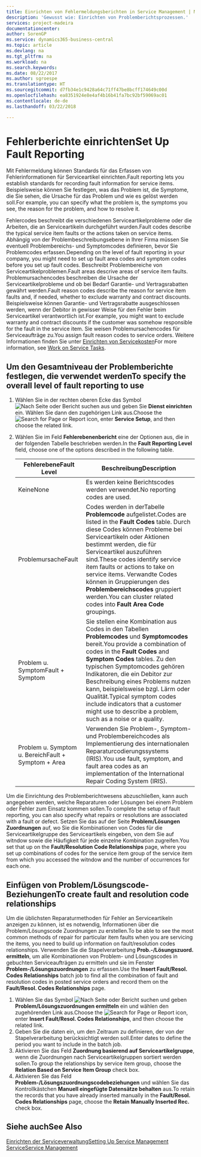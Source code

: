 ```yaml
---
title: Einrichten von Fehlermeldungsberichten in Service Management | Microsoft Docs
description: 'Gewusst wie: Einrichten von Problemberichtsprozessen.'
services: project-madeira
documentationcenter: 
author: SorenGP
ms.service: dynamics365-business-central
ms.topic: article
ms.devlang: na
ms.tgt_pltfrm: na
ms.workload: na
ms.search.keywords: 
ms.date: 08/22/2017
ms.author: sgroespe
ms.translationtype: HT
ms.sourcegitcommit: d7fb34e1c9428a64c71ff47be8bcff174649c00d
ms.openlocfilehash: ea8351924e8e4af4b16b41fa7bc92bf59069ac01
ms.contentlocale: de-de
ms.lasthandoff: 03/22/2018

---
```


# <a name="set-up-fault-reporting"></a><span data-ttu-id="d4dfa-103">Fehlerberichte einrichten</span><span class="sxs-lookup"><span data-stu-id="d4dfa-103">Set Up Fault Reporting</span></span>
<span data-ttu-id="d4dfa-104">Mit Fehlermeldung können Standards für das Erfassen von Fehlerinformationen für Serviceartikel einrichten.</span><span class="sxs-lookup"><span data-stu-id="d4dfa-104">Fault reporting lets you establish standards for recording fault information for service items.</span></span> <span data-ttu-id="d4dfa-105">Beispielsweise können Sie festlegen, was das Problem ist, die Symptome, die Sie sehen, die Ursache für das Problem und wie es gelöst werden soll.</span><span class="sxs-lookup"><span data-stu-id="d4dfa-105">For example, you can specify what the problem is, the symptoms you see, the reason for the problem, and how to resolve it.</span></span>  

<span data-ttu-id="d4dfa-106">Fehlercodes beschreibt die verschiedenen Serviceartikelprobleme oder die Arbeiten, die an Serviceartikeln durchgeführt wurden.</span><span class="sxs-lookup"><span data-stu-id="d4dfa-106">Fault codes describe the typical service item faults or the actions taken on service items.</span></span> <span data-ttu-id="d4dfa-107">Abhängig von der Problembeschreibungsebene in Ihrer Firma müssen Sie eventuell Problembereichs- und Symptomcodes definieren, bevor Sie Problemcodes erfassen.</span><span class="sxs-lookup"><span data-stu-id="d4dfa-107">Depending on the level of fault reporting in your company, you might need to set up fault area codes and symptom codes before you set up fault codes.</span></span> <span data-ttu-id="d4dfa-108">Beschreibt Problembereiche von Serviceartikelproblemen.</span><span class="sxs-lookup"><span data-stu-id="d4dfa-108">Fault areas descrive areas of service item faults.</span></span> <span data-ttu-id="d4dfa-109">Problemursachencodes beschreiben die Ursache der Serviceartikelprobleme und ob bei Bedarf Garantie- und Vertragsrabatten gewährt werden.</span><span class="sxs-lookup"><span data-stu-id="d4dfa-109">Fault reason codes describe the reason for service item faults and, if needed, whether to exclude warranty and contract discounts.</span></span> <span data-ttu-id="d4dfa-110">Beispielsweise können Garantie- und Vertragsrabatte ausgeschlossen werden, wenn der Debitor in gewisser Weise für den Fehler beim Serviceartikel verantwortlich ist.</span><span class="sxs-lookup"><span data-stu-id="d4dfa-110">For example, you might want to exclude warranty and contract discounts if the customer was somehow responsible for the fault in the service item.</span></span> <span data-ttu-id="d4dfa-111">Sie weisen Problemursachencodes für Serviceaufträge zu.</span><span class="sxs-lookup"><span data-stu-id="d4dfa-111">You assign fault reason codes to service orders.</span></span> <span data-ttu-id="d4dfa-112">Weitere Informationen finden Sie unter [Einrichten von Servicekosten](service-how-to-work-on-service-tasks.md)</span><span class="sxs-lookup"><span data-stu-id="d4dfa-112">For more information, see [Work on Service Tasks](service-how-to-work-on-service-tasks.md).</span></span>  

## <a name="to-specify-the-overall-level-of-fault-reporting-to-use"></a><span data-ttu-id="d4dfa-113">Um den Gesamtniveau der Problemberichte festlegen, die verwendet werden</span><span class="sxs-lookup"><span data-stu-id="d4dfa-113">To specify the overall level of fault reporting to use</span></span>
1. <span data-ttu-id="d4dfa-114">Wählen Sie in der rechten oberen Ecke das Symbol ![Nach Seite oder Bericht suchen](media/ui-search/search_small.png "Nach Seite oder Bericht suchen") aus und geben Sie **Dienst einrichten** ein. Wählen Sie dann den zugehörigen Link aus.</span><span class="sxs-lookup"><span data-stu-id="d4dfa-114">Choose the ![Search for Page or Report](media/ui-search/search_small.png "Search for Page or Report icon") icon, enter **Service Setup**, and then choose the related link.</span></span> 
2. <span data-ttu-id="d4dfa-115">Wählen Sie im Feld **Fehlerebenenbericht** eine der Optionen aus, die in der folgenden Tabelle beschrieben werden.</span><span class="sxs-lookup"><span data-stu-id="d4dfa-115">In the **Fault Reporting Level** field, choose one of the options described in the following table.</span></span>  
  
    |<span data-ttu-id="d4dfa-116">**Fehlerebene**</span><span class="sxs-lookup"><span data-stu-id="d4dfa-116">**Fault Level**</span></span>|<span data-ttu-id="d4dfa-117">**Beschreibung**</span><span class="sxs-lookup"><span data-stu-id="d4dfa-117">**Description**</span></span>|  
    |------------|-------------|  
    |<span data-ttu-id="d4dfa-118">Keine</span><span class="sxs-lookup"><span data-stu-id="d4dfa-118">None</span></span> | <span data-ttu-id="d4dfa-119">Es werden keine Berichtscodes werden verwendet.</span><span class="sxs-lookup"><span data-stu-id="d4dfa-119">No reporting codes are used.</span></span>|  
    |<span data-ttu-id="d4dfa-120">Problemursache</span><span class="sxs-lookup"><span data-stu-id="d4dfa-120">Fault</span></span> | <span data-ttu-id="d4dfa-121">Codes werden in derTabelle **Problemcode** aufgelistet.</span><span class="sxs-lookup"><span data-stu-id="d4dfa-121">Codes are listed in the **Fault Codes** table.</span></span> <span data-ttu-id="d4dfa-122">Durch diese Codes können Probleme bei Serviceartikeln oder Aktionen bestimmt werden, die für Serviceartikel auszuführen sind.</span><span class="sxs-lookup"><span data-stu-id="d4dfa-122">These codes identify service item faults or actions to take on service items.</span></span> <span data-ttu-id="d4dfa-123">Verwandte Codes können in Gruppierungen des **Problembereichscodes** gruppiert werden.</span><span class="sxs-lookup"><span data-stu-id="d4dfa-123">You can cluster related codes into **Fault Area Code** groupings.</span></span>|  
    |<span data-ttu-id="d4dfa-124">Problem u. Symptom</span><span class="sxs-lookup"><span data-stu-id="d4dfa-124">Fault + Symptom</span></span> | <span data-ttu-id="d4dfa-125">Sie stellen eine Kombination aus Codes in den Tabellen **Problemcodes** und **Symptomcodes** bereit.</span><span class="sxs-lookup"><span data-stu-id="d4dfa-125">You provide a combination of codes in the **Fault Codes** and **Symptom Codes** tables.</span></span> <span data-ttu-id="d4dfa-126">Zu den typischen Symptomcodes gehören Indikatoren, die ein Debitor zur Beschreibung eines Problems nutzen kann, beispielsweise bzgl. Lärm oder Qualität.</span><span class="sxs-lookup"><span data-stu-id="d4dfa-126">Typical symptom codes include indicators that a customer might use to describe a problem, such as a noise or a quality.</span></span>|  
    |<span data-ttu-id="d4dfa-127">Problem u. Symptom u. Bereich</span><span class="sxs-lookup"><span data-stu-id="d4dfa-127">Fault + Symptom + Area</span></span> | <span data-ttu-id="d4dfa-128">Verwenden Sie Problem-, Symptom- und Problembereichcodes als Implementierung des internationalen Reparaturcodierungssystems (IRIS).</span><span class="sxs-lookup"><span data-stu-id="d4dfa-128">You use fault, symptom, and fault area codes as an implementation of the International Repair Coding System (IRIS).</span></span>|  
  
<span data-ttu-id="d4dfa-129">Um die Einrichtung des Problemberichtwesens abzuschließen, kann auch angegeben werden, welche Reparaturen oder Lösungen bei einem Problem oder Fehler zum Einsatz kommen sollen.</span><span class="sxs-lookup"><span data-stu-id="d4dfa-129">To complete the setup of fault reporting, you can also specify what repairs or resolutions are associated with a fault or defect.</span></span> <span data-ttu-id="d4dfa-130">Setzen Sie das auf der Seite **Problem/Lösungen Zuordnungen** auf, wo Sie die Kombinationen von Codes für die Serviceartikelgruppe des Serviceartikels eingeben, von dem Sie auf witndow sowie die Häufigkeit für jede einzelne Kombination zugreifen.</span><span class="sxs-lookup"><span data-stu-id="d4dfa-130">You set that up on the **Fault/Resolution Code Relationships** page, where you set up combinations of codes for the service item group of the service item from which you accessed the witndow and the number of occurrences for each one.</span></span>

## <a name="to-create-fault-and-resolution-code-relationships"></a><span data-ttu-id="d4dfa-131">Einfügen von Problem/Lösungscode-Beziehungen</span><span class="sxs-lookup"><span data-stu-id="d4dfa-131">To create fault and resolution code relationships</span></span>
<!--this needs to go in a working with topic-->
<span data-ttu-id="d4dfa-132">Um die üblichsten Reparaturmethoden für Fehler an Serviceartikeln anzeigen zu können, ist es notwendig, Informationen über die Problem/Lösungscode Zuordnungen zu erstellen.</span><span class="sxs-lookup"><span data-stu-id="d4dfa-132">To be able to see the most common methods of repair for particular item faults when you are servicing the items, you need to build up information on fault/resolution codes relationships.</span></span> <span data-ttu-id="d4dfa-133">Verwenden Sie die Stapelverarbeitung **Prob.-/Lösungszuord. ermitteln**, um alle Kombinationen von Problem- und Lösungscodes in gebuchten Serviceaufträgen zu ermitteln und sie im Fenster **Problem-/Lösungszuordnungen** zu erfassen.</span><span class="sxs-lookup"><span data-stu-id="d4dfa-133">Use the **Insert Fault/Resol. Codes Relationships** batch job to find all the combination of fault and resolution codes in posted service orders and record them on the **Fault/Resol. Codes Relationships** page.</span></span> 
  
1. <span data-ttu-id="d4dfa-134">Wählen Sie das Symbol ![Nach Seite oder Bericht suchen](media/ui-search/search_small.png "Nach Seite oder Bericht suchen") und geben **Problem/Lösungszuordnungen ermitteln** ein und wählen den zugehörenden Link aus.</span><span class="sxs-lookup"><span data-stu-id="d4dfa-134">Choose the ![Search for Page or Report](media/ui-search/search_small.png "Search for Page or Report icon") icon, enter **Insert Fault/Resol. Codes Relationships**, and then choose the related link.</span></span>  
2. <span data-ttu-id="d4dfa-135">Geben Sie die daten ein, um den Zeitraum zu definieren, der von der Stapelverarbeitung berücksichtigt werden soll.</span><span class="sxs-lookup"><span data-stu-id="d4dfa-135">Enter dates to define the period you want to include in the batch job.</span></span>  
3. <span data-ttu-id="d4dfa-136">Aktivieren Sie das Feld **Zuordnung basierend auf Serviceartikelgruppe**, wenn die Zuordnungen nach Serviceartikelgruppen sortiert werden sollen.</span><span class="sxs-lookup"><span data-stu-id="d4dfa-136">To group the relationships by service item group, choose the **Relation Based on Service Item Group** check box.</span></span>  
4. <span data-ttu-id="d4dfa-137">Aktivieren Sie das Feld **Problem-/Lösungszuordnungscodebeziehungen** und wählen Sie das Kontrollkästchen **Manuell eingefügte Datensätze behalten** aus.</span><span class="sxs-lookup"><span data-stu-id="d4dfa-137">To retain the records that you have already inserted manually in the **Fault/Resol. Codes Relationships** page, choose the **Retain Manually Inserted Rec.** check box.</span></span>  

## <a name="see-also"></a><span data-ttu-id="d4dfa-138">Siehe auch</span><span class="sxs-lookup"><span data-stu-id="d4dfa-138">See Also</span></span>
[<span data-ttu-id="d4dfa-139">Einrichten der Serviceverwaltung</span><span class="sxs-lookup"><span data-stu-id="d4dfa-139">Setting Up Service Management</span></span>](service-setup-service.md)  
[<span data-ttu-id="d4dfa-140">Service</span><span class="sxs-lookup"><span data-stu-id="d4dfa-140">Service Management</span></span>](service-service.md)  

